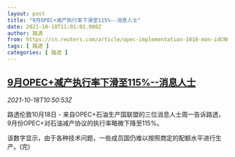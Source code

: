 ```yaml
---
layout: post
title: "9月OPEC+减产执行率下滑至115%--消息人士"
date: 2021-10-18T11:01:02.000Z
author: 路透
from: https://cn.reuters.com/article/opec-implementation-1018-mon-idCNKBS2H8139
tags: [ 路透 ]
categories: [ 路透 ]
---
```

<!--1634554862000-->
[9月OPEC+减产执行率下滑至115%--消息人士](https://cn.reuters.com/article/opec-implementation-1018-mon-idCNKBS2H8139)
------

<div>
<div><i>2021-10-18T10:50:53Z</i></div><p>路透伦敦10月18日 - 来自OPEC+石油生产国联盟的三位消息人士周一告诉路透，9月份OPEC+对石油减产协议的执行率略微下降至115%。</p><p>该数字显示，由于各种技术问题，一些成员国仍难以按照商定的配额水平进行生产。(完)</p>
</div>
